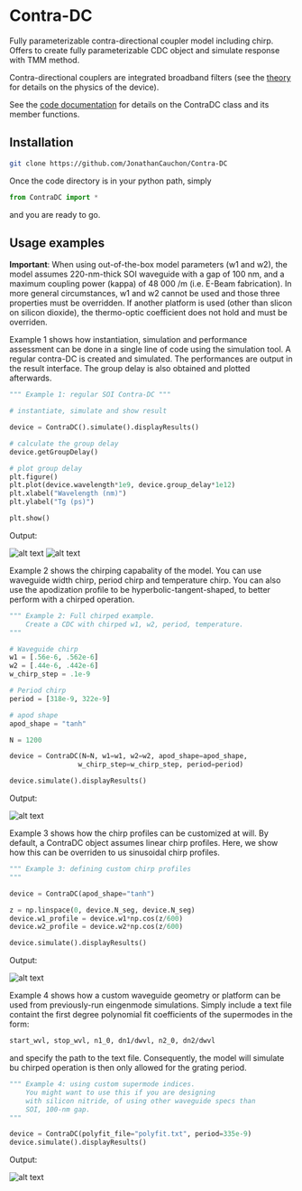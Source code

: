 # Contra-DC

Fully parameterizable contra-directional coupler model including chirp.
Offers to create fully parameterizable CDC object and simulate response with TMM method. 

Contra-directional couplers are integrated broadband filters (see the [theory](https://github.com/JonathanCauchon/Contra-DC/blob/master/Theory/Thesis.pdf) for details
on the physics of the device).

See the [code documentation](https://jonathancauchon.github.io/Contra-DC/) for details on the ContraDC class and its member functions.


## Installation
```sh
git clone https://github.com/JonathanCauchon/Contra-DC
```
Once the code directory is in your python path, simply
```python
from ContraDC import *
```
and you are ready to go.

## Usage examples

**Important**: When using out-of-the-box model parameters (w1 and w2), the model assumes 220-nm-thick SOI waveguide with a gap of 100 nm, and a maximum coupling power (kappa) of 48 000 /m (i.e. E-Beam fabrication). In more general circumstances, w1 and w2 cannot be used and those three properties must be overridden. If another platform is used (other than slicon on silicon dioxide), the thermo-optic coefficient does not hold and must be overriden.

Example 1 shows how instantiation, simulation and performance assessment can be done in a single line of code using the simulation tool. A regular contra-DC is created and simulated. The performances are output in the result interface. The group delay is also obtained and plotted afterwards.


```python
""" Example 1: regular SOI Contra-DC """

# instantiate, simulate and show result

device = ContraDC().simulate().displayResults()

# calculate the group delay
device.getGroupDelay()

# plot group delay
plt.figure()
plt.plot(device.wavelength*1e9, device.group_delay*1e12)
plt.xlabel("Wavelength (nm)")
plt.ylabel("Tg (ps)")

plt.show()
```
Output:

![alt text](figures/example_1.png "Result of simulation")
![alt text](figures/example_1_gd.png "Result of simulation")

Example 2 shows the chirping capabality of the model. You can use waveguide width chirp, period
chirp and temperature chirp. You can also use the apodization profile to be hyperbolic-tangent-shaped,
to better perform with a chirped operation.

```python
""" Example 2: Full chirped example.
	Create a CDC with chirped w1, w2, period, temperature.
"""

# Waveguide chirp
w1 = [.56e-6, .562e-6]
w2 = [.44e-6, .442e-6]
w_chirp_step = .1e-9

# Period chirp
period = [318e-9, 322e-9]

# apod shape
apod_shape = "tanh"

N = 1200

device = ContraDC(N=N, w1=w1, w2=w2, apod_shape=apod_shape,
				 w_chirp_step=w_chirp_step, period=period)

device.simulate().displayResults()
```

Output: 

![alt text](figures/example_2.png "Result of simulation")



Example 3 shows how the chirp profiles can be customized at will. By default, a ContraDC object assumes
linear chirp profiles. Here, we show how this can be overriden to us sinusoidal chirp profiles.

```python
""" Example 3: defining custom chirp profiles
"""

device = ContraDC(apod_shape="tanh")

z = np.linspace(0, device.N_seg, device.N_seg)
device.w1_profile = device.w1*np.cos(z/600)
device.w2_profile = device.w2*np.cos(z/600)

device.simulate().displayResults()
```

Output:

![alt text](figures/example_3.png "Result of simulation")


Example 4 shows how a custom waveguide geometry or platform can be used from previously-run eingenmode simulations.
Simply include a text file containt the first degree polynomial fit coefficients of the supermodes in the form:
```txt
start_wvl, stop_wvl, n1_0, dn1/dwvl, n2_0, dn2/dwvl
```
and specify the path to the text file. Consequently, the model will simulate bu chirped operation is then only
allowed for the grating period.

```python
""" Example 4: using custom supermode indices.
	You might want to use this if you are designing 
	with silicon nitride, of using other waveguide specs than
	SOI, 100-nm gap.
"""

device = ContraDC(polyfit_file="polyfit.txt", period=335e-9)
device.simulate().displayResults()

```

Output: 

![alt text](figures/example_4.png "Result of simulation")

